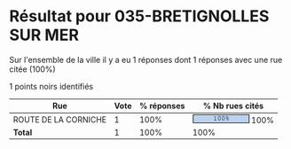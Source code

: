 # Résultat pour 035-BRETIGNOLLES SUR MER

Sur l'ensemble de la ville il y a eu 1 réponses dont 1 réponses avec une rue citée (100%)

1 points noirs identifiés

| Rue | Vote | % réponses | % Nb rues cités|
|-----|------|------------|----------------|
| ROUTE DE LA CORNICHE | 1 | 100% | <img src="../../img/bar_100.gif" />&nbsp;100%|
| **Total** | 1 | 100% | 100%|
